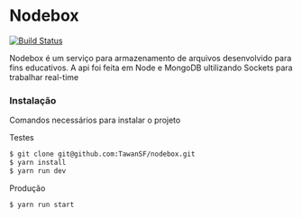 # Nodebox

[![Build Status](https://travis-ci.org/TawanSF/nodebox.svg?branch=master)](https://travis-ci.org/TawanSF/nodebox)

Nodebox é um serviço para armazenamento de arquivos desenvolvido para fins educativos.
A api foi feita em Node e MongoDB ultilizando Sockets para trabalhar real-time

### Instalação

Comandos necessários para instalar o projeto

Testes

```sh
$ git clone git@github.com:TawanSF/nodebox.git
$ yarn install 
$ yarn run dev
```

Produção

```sh
$ yarn run start
```